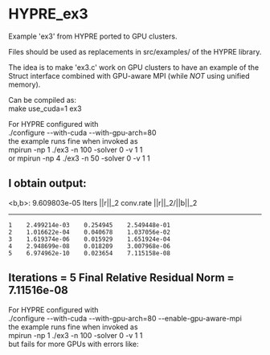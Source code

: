 # HYPRE_ex3
Example 'ex3' from HYPRE ported to GPU clusters.

Files should be used as replacements in src/examples/ of the HYPRE library.

The idea is to make 'ex3.c' work on GPU clusters to have an example of the Struct interface combined with GPU-aware MPI (while *NOT* using unified memory).

Can be compiled as:  
make use_cuda=1 ex3

For HYPRE configured with  
./configure --with-cuda --with-gpu-arch=80  
the example runs fine when invoked as  
mpirun -np 1 ./ex3 -n 100 -solver 0 -v 1 1  
or
mpirun -np 4 ./ex3 -n 50 -solver 0 -v 1 1 

I obtain output:
-------------------------------------------------
<b,b>: 9.609803e-05
Iters       ||r||_2     conv.rate  ||r||_2/||b||_2
-----    ------------   ---------  ------------ 
    1    2.499214e-03    0.254945    2.549448e-01
    2    1.016622e-04    0.040678    1.037056e-02
    3    1.619374e-06    0.015929    1.651924e-04
    4    2.948699e-08    0.018209    3.007968e-06
    5    6.974962e-10    0.023654    7.115158e-08
Iterations = 5
Final Relative Residual Norm = 7.11516e-08
-------------------------------------------------

For HYPRE configured with  
./configure --with-cuda --with-gpu-arch=80 --enable-gpu-aware-mpi  
the example runs fine when invoked as  
mpirun -np 1 ./ex3 -n 100 -solver 0 -v 1 1  
but fails for more GPUs with errors like: 

